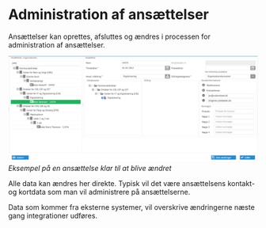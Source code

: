 # Administration af ansættelser

Ansættelser kan oprettes, afsluttes og ændres i processen for administration af
ansættelser.

![](./admin-employment.png)
*Eksempel på en ansættelse klar til at blive ændret*

Alle data kan ændres her direkte. Typisk vil det være ansættelsens kontakt- og
kortdata som man vil administrere på ansættelserne.

Data som kommer fra eksterne systemer, vil overskrive ændringerne næste gang
integrationer udføres.